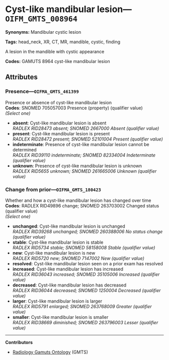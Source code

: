 # Cyst-like mandibular lesion—`OIFM_GMTS_008964`

**Synonyms:** Mandibular cystic lesion

**Tags:** head_neck, XR, CT, MR, mandible, cystic, finding

A lesion in the mandible with cystic appearance

**Codes:** GAMUTS 8964 cyst-like mandibular lesion

## Attributes

### Presence—`OIFMA_GMTS_461399`

Presence or absence of cyst-like mandibular lesion  
**Codes**: SNOMED 705057003 Presence (property) (qualifier value)  
*(Select one)*

- **absent**: Cyst-like mandibular lesion is absent  
_RADLEX RID28473 absent; SNOMED 2667000 Absent (qualifier value)_
- **present**: Cyst-like mandibular lesion is present  
_RADLEX RID28472 present; SNOMED 52101004 Present (qualifier value)_
- **indeterminate**: Presence of cyst-like mandibular lesion cannot be determined  
_RADLEX RID39110 indeterminate; SNOMED 82334004 Indeterminate (qualifier value)_
- **unknown**: Presence of cyst-like mandibular lesion is unknown  
_RADLEX RID5655 unknown; SNOMED 261665006 Unknown (qualifier value)_

### Change from prior—`OIFMA_GMTS_180423`

Whether and how a cyst-like mandibular lesion has changed over time  
**Codes**: RADLEX RID49896 change; SNOMED 263703002 Changed status (qualifier value)  
*(Select one)*

- **unchanged**: Cyst-like mandibular lesion is unchanged  
_RADLEX RID39268 unchanged; SNOMED 260388006 No status change (qualifier value)_
- **stable**: Cyst-like mandibular lesion is stable  
_RADLEX RID5734 stable; SNOMED 58158008 Stable (qualifier value)_
- **new**: Cyst-like mandibular lesion is new  
_RADLEX RID5720 new; SNOMED 7147002 New (qualifier value)_
- **resolved**: Cyst-like mandibular lesion seen on a prior exam has resolved  
- **increased**: Cyst-like mandibular lesion has increased  
_RADLEX RID36043 increased; SNOMED 35105006 Increased (qualifier value)_
- **decreased**: Cyst-like mandibular lesion has decreased  
_RADLEX RID36044 decreased; SNOMED 1250004 Decreased (qualifier value)_
- **larger**: Cyst-like mandibular lesion is larger  
_RADLEX RID5791 enlarged; SNOMED 263768009 Greater (qualifier value)_
- **smaller**: Cyst-like mandibular lesion is smaller  
_RADLEX RID38669 diminished; SNOMED 263796003 Lesser (qualifier value)_

---

**Contributors**

- [Radiology Gamuts Ontology](https://gamuts.net/) (GMTS)